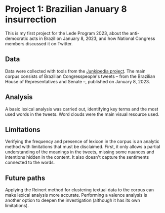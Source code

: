 # Project 1: Brazilian January 8 insurrection
This is my first project for the Lede Program 2023, about the anti-democratic acts in Brazil on January 8, 2023, and how National Congress members discussed it on Twitter.

## Data
Data were collected with tools from the [Junkipedia project](https://www.junkipedia.org/). The main corpus consists of Brazilian Congresspeople's tweets – from the Brazilian House of Representatives and Senate –, published on January 8, 2023.

## Analysis
A basic lexical analysis was carried out, identifying key terms and the most used words in the tweets. Word clouds were the main visual resource used.

## Limitations
Verifying the frequency and presence of lexicon in the corpus is an analytic method with limitations that must be disclaimed. First, it only allows a partial understanding of the meanings in the tweets, missing some nuances and intentions hidden in the content. It also doesn't capture the sentiments connected to the words. 

## Future paths
Applying the Reinert method for clustering textual data to the corpus can make lexical analysis more accurate. Performing a valence analysis is another option to deepen the investigation (although it has its own limitations). 
